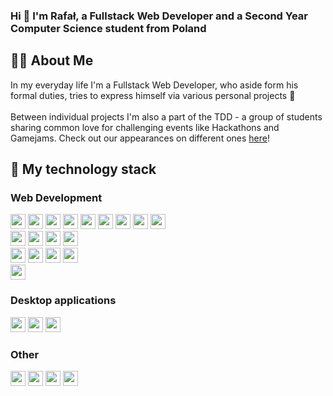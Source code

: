 ### Hi 👋 I'm Rafał, a Fullstack Web Developer and a Second Year Computer Science student from Poland
## 🙋‍♂️ About Me
In my everyday life I'm a Fullstack Web Developer, who aside form his formal duties, tries to express himself via various personal projects 🤗
<br/><br/>
Between individual projects I'm also a part of the TDD - a group of students sharing common love for challenging events like Hackathons and Gamejams. Check out our appearances on different ones [here](https://github.com/Truly-Depressed-Developers)!

## 🚀 My technology stack
### Web Development
<span>
<img src="https://img.shields.io/badge/HTML5-E34F26?style=for-the-badge&logo=html5&logoColor=white" height="24"/> 
<img src="https://img.shields.io/badge/CSS3-1572B6?style=for-the-badge&logo=css3&logoColor=white" height="24"/>
<img src="https://img.shields.io/badge/JavaScript-F7DF1E?style=for-the-badge&logo=javascript&logoColor=black" height="24"/> 
<img src="https://img.shields.io/badge/TypeScript-007ACC?style=for-the-badge&logo=typescript&logoColor=white" height="24"/> 
<img src="https://img.shields.io/badge/React-20232A?style=for-the-badge&logo=react&logoColor=61DAFB" height="24"/>
<img src="https://img.shields.io/badge/Vue.js-35495E?style=for-the-badge&logo=vuedotjs&logoColor=4FC08D" height="24"/> 
<img src="https://img.shields.io/badge/Svelte-4A4A55?style=for-the-badge&logo=svelte&logoColor=FF3E00" height="24"/>
<img src="https://img.shields.io/badge/Sass-CC6699?style=for-the-badge&logo=sass&logoColor=white" height="24"/>
<img src="https://img.shields.io/badge/Tailwind_CSS-38B2AC?style=for-the-badge&logo=tailwind-css&logoColor=white" height="24"/>
</span>
<br>
<span>
<img src="https://img.shields.io/badge/PHP-777BB4?style=for-the-badge&logo=php&logoColor=white" height="24"/> 
<img src="https://img.shields.io/badge/Node.js-339933?style=for-the-badge&logo=nodedotjs&logoColor=white" height="24"/>
<img src="https://img.shields.io/badge/Express.js-000000?style=for-the-badge&logo=express&logoColor=white" height="24"/> 
<img src="https://img.shields.io/badge/apache%20-%23D42029.svg?&style=for-the-badge&logo=apache&logoColor=white" height="24"/>
</span>
<br/>
<span>
<img src="https://img.shields.io/badge/MySQL-00000F?style=for-the-badge&logo=mysql&logoColor=white" height="24"/> 
<img src="https://img.shields.io/badge/PostgreSQL-316192?style=for-the-badge&logo=postgresql&logoColor=white" height="24"/> 
<img src="https://img.shields.io/badge/MariaDB-003545?style=for-the-badge&logo=mariadb&logoColor=white" height="24"/> 
<img src="https://img.shields.io/badge/MongoDB-4EA94B?style=for-the-badge&logo=mongodb&logoColor=white" height="24"/> 
</span>
<br/>
<span>
<img src="https://img.shields.io/badge/Webpack-8DD6F9?logo=Webpack&logoColor=black&style=for-the-badge" height="24"/>
</span>

### Desktop applications
<span>
<!-- Java badge -->
<img src="https://img.shields.io/badge/Python-3776AB?style=for-the-badge&logo=python&logoColor=white" height="24"/> 
<img src="https://img.shields.io/badge/C-A8B9CC?logo=C&logoColor=black&style=for-the-badge" height="24"/>
<img src="https://img.shields.io/badge/C++-00599C?logo=Cplusplus&logoColor=white&style=for-the-badge" height="24"/>
</span>

### Other
<span>
<img src="https://img.shields.io/badge/Git-F05032?style=for-the-badge&logo=git&logoColor=white" height="24"/> 
<img src="https://img.shields.io/badge/Docker-2CA5E0?style=for-the-badge&logo=docker&logoColor=white" height="24"/>
<img src="https://img.shields.io/badge/microsoft%20azure-0089D6?style=for-the-badge&logo=microsoft-azure&logoColor=white" height="24"/>
<img src="https://img.shields.io/badge/Heroku-430098?style=for-the-badge&logo=heroku&logoColor=white" height="24"/>
</span>
